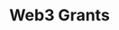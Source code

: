 ---
title: Web3 Grants
org: Web3 Foundation
description: The Web3 Foundation grants program funds software development and research in the field of decentralized software protocols. To know more about how to prepare a grant proposal and details about the Web3 Foundation Grants Program check out here.
link: https://web3.foundation/grants/
requirements:
- Funding 
devStage: 
- Early Stage
---